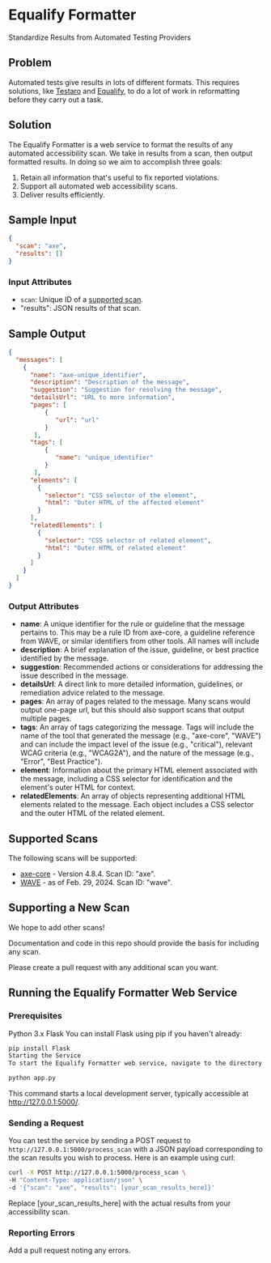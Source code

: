 # Equalify Formatter
Standardize Results from Automated Testing Providers

## Problem
Automated tests give results in lots of different formats. This requires solutions, like [Testaro](https://github.com/cvs-health/testaro) and [Equalify](https://github.com/equalifyEverything/equalify), to do a lot of work in reformatting before they carry out a task.

## Solution
The Equalify Formatter is a web service to format the results of any automated accessibility scan. We take in results from a scan, then output formatted results. In doing so we aim to accomplish three goals:
1) Retain all information that's useful to fix reported violations.
2) Support all automated web accessibility scans.
3) Deliver results efficiently.

## Sample Input
```json
{
  "scan": "axe",
  "results": []
}
```
### Input Attributes
- `scan`: Unique ID of a [supported scan](#supported-scans).
- "results": JSON results of that scan.

## Sample Output
```json
{
  "messages": [
    {
      "name": "axe-unique_identifier",
      "description": "Description of the message",
      "suggestion": "Suggestion for resolving the message",
      "detailsUrl": "URL to more information",
      "pages": [
          {
             "url": "url"
          }
       ],
      "tags": [
          {
             "name": "unique_identifier"
          }
       ],
      "elements": [
        {
          "selector": "CSS selector of the element",
          "html": "Outer HTML of the affected element"
        }
      ],
      "relatedElements": [
        {
          "selector": "CSS selector of related element",
          "html": "Outer HTML of related element"
        }
      ]
    }
  ]
}
```
### Output Attributes
- **name**: A unique identifier for the rule or guideline that the message pertains to. This may be a rule ID from axe-core, a guideline reference from WAVE, or similar identifiers from other tools. All names will include 
- **description**: A brief explanation of the issue, guideline, or best practice identified by the message.
- **suggestion**: Recommended actions or considerations for addressing the issue described in the message.
- **detailsUrl**: A direct link to more detailed information, guidelines, or remediation advice related to the message.
- **pages**: An array of pages related to the message. Many scans would output one-page url, but this should also support scans that output multiple pages.
- **tags**: An array of tags categorizing the message. Tags will include the name of the tool that generated the message (e.g., "axe-core", "WAVE") and can include the impact level of the issue (e.g., "critical"), relevant WCAG criteria (e.g., "WCAG2A"), and the nature of the message (e.g., "Error", "Best Practice").
- **element**: Information about the primary HTML element associated with the message, including a CSS selector for identification and the element's outer HTML for context.
- **relatedElements**: An array of objects representing additional HTML elements related to the message. Each object includes a CSS selector and the outer HTML of the related element.

## Supported Scans
The following scans will be supported:
- [axe-core](https://github.com/dequelabs/axe-core) - Version 4.8.4. Scan ID: "axe".
- [WAVE](https://wave.webaim.org) - as of Feb. 29, 2024. Scan ID: "wave".

## Supporting a New Scan
We hope to add other scans! 

Documentation and code in this repo should provide the basis for including any scan.

Please create a pull request with any additional scan you want.

## Running the Equalify Formatter Web Service

### Prerequisites
Python 3.x
Flask
You can install Flask using pip if you haven't already:

```bash
pip install Flask
Starting the Service
To start the Equalify Formatter web service, navigate to the directory containing app.py and run the following command in your terminal:
```

```bash
python app.py
```

This command starts a local development server, typically accessible at http://127.0.0.1:5000/.

### Sending a Request
You can test the service by sending a POST request to `http://127.0.0.1:5000/process_scan` with a JSON payload corresponding to the scan results you wish to process. Here is an example using curl:

```bash
curl -X POST http://127.0.0.1:5000/process_scan \
-H "Content-Type: application/json" \
-d '{"scan": "axe", "results": [your_scan_results_here]}'
```
Replace [your_scan_results_here] with the actual results from your accessibility scan.

### Reporting Errors
Add a pull request noting any errors.
